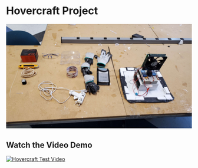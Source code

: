 # Hovercraft Project


![Hovercraft Image](https://github.com/AndreHeiWangLaw/University_Projects/blob/main/2022F/engr290/hover_fall2022.jpg?raw=true)

## Watch the Video Demo
[![Hovercraft Test Video](https://vumbnail.com/1026932937.jpg)](https://vimeo.com/1026932937)



